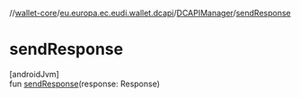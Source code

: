 //[wallet-core](../../../index.md)/[eu.europa.ec.eudi.wallet.dcapi](../index.md)/[DCAPIManager](index.md)/[sendResponse](send-response.md)

# sendResponse

[androidJvm]\
fun [sendResponse](send-response.md)(response: Response)

